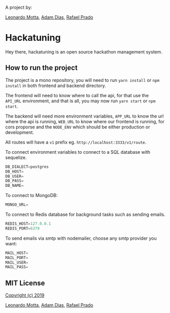 A project by:

[Leonardo Motta](https://leomotta.me), [Adam Dias](https://github.com/adamdias), [Rafael Prado](https://rprado.myportfolio.com/)

# Hackatuning

Hey there, hackatuning is an open source hackathon management system.

## How to run the project

The project is a mono repository, you will need to run `yarn install` or `npm install` in both frontend and backend directory.

The frontend will need to know where to call the api, for that use the `API_URL` environment, and that is all, you may now run `yarn start` or `npm start`.

The backend will need more environment variables, `APP_URL` to know the url where the api is running, `WEB_URL` to know where our frontend is running, for cors proporse and the `NODE_ENV` which should be either production or development.

All routes will have a `v1` prefix eg. `http://localhost:3333/v1/route`.

To connect environment variables to connect to a SQL database with sequelize.

```js
DB_DIALECT=postgres
DB_HOST=
DB_USER=
DB_PASS=
DB_NAME=
```

To connect to MongoDB:

```js
MONGO_URL=
```

To connect to Redis database for background tasks such as sending emails.

```js
REDIS_HOST=127.0.0.1
REDIS_PORT=6379
```

To send emails via smtp with nodemailer, choose any smtp provider you want:

```js
MAIL_HOST=
MAIL_PORT=
MAIL_USER=
MAIL_PASS=
```

## MIT License

[Copyright (c) 2019](https://github.com/leomotta121/hackatuning/blob/develop/LICENSE)

[Leonardo Motta](https://leomotta.me), [Adam Dias](https://github.com/adamdias), [Rafael Prado](https://rprado.myportfolio.com/)
